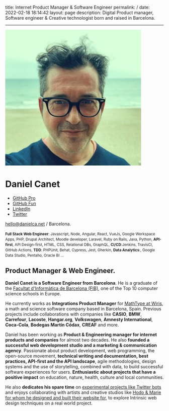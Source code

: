 title: Internet Product Manager & Software Engineer
permalink: /
date: 2022-02-18 18:14:42
layout: page
description: Digital Product manager, Software engineer & Creative technologist born and raised in Barcelona.

---

<div class="first stack">
    <img src="media/profile-last.jpg" alt="Profile pic from Daniel Canet" class="img-profile" />
    <h1>Daniel Canet</h1>
    <ul class="social" role="list">
        <li>
            <a href="https://github.com/dcanet-at-wiris" title="Visit Daniel Canet's GitHub profile from Wiris">
                GitHub Pro
            </a>
        </li>
        <li>
            <a href="https://github.com/dcanetma" title="Visit Daniel Canet's GitHub profile">
                GitHub Fun
            </a>
        </li>
         <li>
            <a href="https://www.linkedin.com/in/dcanetma" title="Visit Daniel Canet's LinkedIn profile">
                LinkedIn
            </a>
        </li>
        <li>
            <a href="https://twitter.com/dcanetma" title="Visit Daniel Canet's Twitter profile">
                Twitter
            </a>
        </li>
    </ul>
    <p class="contact">
        <a href="mailto:hello@danielca.net" title="Contact by e-mail" class="btn">hello@danielca.net</a> / Barcelona.
    </p>
    <p class="small">
    <small><b>Full Stack Web Engineer</b>: Javascript, Node, Angular, React, VueJs, Google Workspace Apps, PHP, Drupal Architect, Moodle developer, Laravel, Ruby on Rails, Java, Python, <b>API-first</b>, API Design-first, HTML, CSS, Relational DBs, GraphQL, <b>CI/CD</b>:Jenkins, TravisCI, GitHub Actions, <b>TDD</b>: PHPUnit, Behat, Cypress, Jest, Gherkin, <b>Data Analytics</b>:, Google Data Studio, Pentaho, Oracle BI ...</small>   
    </p>
</div>
<div class="last stack bio">
    <h2>
        Product Manager & Web Engineer.
    </h2>
    <p><b>Daniel Canet is a Software Engineer from Barcelona</b>. He is a graduate of
        the <a href="https://www.fib.upc.edu/en/fib">Facultat d'Informàtica de Barcelona (FIB)</a>, one
        of the Top 10 computer science schools in Europe. 
    </p>
    <p>He currently works as <b>Integrations Product Manager</b> for <a href="https://www.wiris.com/en/solutions/integrations/"
            title="Current position">MathType at Wiris</a>, a math and science software company based in Barcelona, Spain. Previous projects include collaborations with companies like <b>CASIO</b>, <b>BMW</b>,
        <b>Carrefour</b>, <b>Lacoste</b>, <b>Hangar.org</b>, <b>Volkswagen</b>, <b>Amnesty International</b>, <b>Coca-Cola</b>, <b>Bodegas Martín
        Códax</b>, <b>CREAF</b> and more. </p>
    <p>Daniel has been working as <b>Product & Engineering manager for internet products and companies</b> for almost two decades. He also <b>founded a successful web development studio and a marketing & communication agency</b>. Passionate about product development, web programming, the open-source
        movement, <b>technical writing and documentation, best practices, API-first and the API landscape</b>, agile methodologies, design systems and the use of storytelling, combined with data, to build successful software experiences for users.
        <b>Enthusiastic about projects that have a positive impact</b> on education, nature, health, culture and local communities.
    </p>
    <p>
        He also <b>dedicates his spare time</b> on <a href="https://www.google.com/search?safe=off&q=spaingovedits">experimental projects like Twitter bots</a> and enjoys collaborating with artists and creative studios like <a href="http://hodoandmarie.com/" title="Hodo & Marie website">Hodo & Marie for whom he designed and built their website for</a>, to explore Intrinsic web design techniques on a real world project.         
    </p>
</div>
